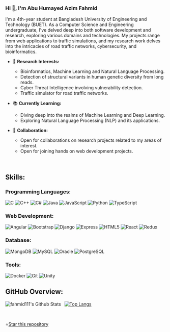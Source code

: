 
<!--![Banner](https://img) -->

<!--<img src="https://komarev.com/ghpvc/?username=fahmid111"> -->

### Hi 👋, I'm Abu Humayed Azim Fahmid

I'm a 4th-year student at Bangladesh University of Engineering and Technology (BUET). As a Computer Science and Engineering undergraduate, I've delved deep into both software development and research, exploring various domains and technologies. My projects range from web applications to traffic simulations, and my research work delves into the intricacies of road traffic networks, cybersecurity, and bioinformatics.

- 🔭 **Research Interests:**

  - Bioinformatics, Machine Learning and Natural Language Processing.
  - Detection of structural variants in human genetic diversity from long reads.
  - Cyber Threat Intelligence involving vulnerability detection.
  - Traffic simulator for road traffic networks.

- 📚 **Currently Learning:**

  - Diving deep into the realms of Machine Learning and Deep Learning.
  - Exploring Natural Language Processing (NLP) and its applications.

- 👯 **Collaboration:**

  - Open for collaborations on research projects related to my areas of interest.
  - Open for joining hands on web development projects.


<!--## Connect with me:

[<img align="left" alt="fahmid111" width="22px" src="https://raw.githubusercontent.com/iconic/open-iconic/master/svg/globe.svg" />][website]
[<img align="left" alt="fahmid111 | LinkedIn" width="22px" src="https://cdn.jsdelivr.net/npm/simple-icons@v3/icons/linkedin.svg" />][linkedin] 
[<img align="left" alt="fahmid111 | Facebook" width="22px" src="https://cdn.jsdelivr.net/npm/simple-icons@v3/icons/facebook.svg" />][facebook]
[<img align="left" alt="fahmid111 | Instagram" width="22px" src="https://cdn.jsdelivr.net/npm/simple-icons@v3/icons/instagram.svg" />][instagram]
-->
<br /> 

## Skills:

### Programming Languages:
![C](https://img.shields.io/badge/-C-000000?style=flat&logo=c)
![C++](https://img.shields.io/badge/-C++-000000?style=flat&logo=c%2B%2B)
![C#](https://img.shields.io/badge/-C%23-000000?style=flat&logo=c-sharp)
![Java](https://img.shields.io/badge/-Java-000000?style=flat&logo=java)
![JavaScript](https://img.shields.io/badge/-JavaScript-000000?style=flat&logo=javascript)
![Python](https://img.shields.io/badge/-Python-000000?style=flat&logo=python)
![TypeScript](https://img.shields.io/badge/-TypeScript-000000?style=flat&logo=typescript)

### Web Development:
![Angular](https://img.shields.io/badge/-Angular-000000?style=flat&logo=angular)
![Bootstrap](https://img.shields.io/badge/-Bootstrap-000000?style=flat&logo=bootstrap)
![Django](https://img.shields.io/badge/-Django-000000?style=flat&logo=django)
![Express](https://img.shields.io/badge/-Express-000000?style=flat&logo=express)
![HTML5](https://img.shields.io/badge/-HTML5-000000?style=flat&logo=html5)
![React](https://img.shields.io/badge/-React-000000?style=flat&logo=react)
![Redux](https://img.shields.io/badge/-Redux-000000?style=flat&logo=redux)

### Database:
![MongoDB](https://img.shields.io/badge/-MongoDB-000000?style=flat&logo=mongodb)
![MySQL](https://img.shields.io/badge/-MySQL-000000?style=flat&logo=mysql)
![Oracle](https://img.shields.io/badge/-Oracle-000000?style=flat&logo=oracle)
![PostgreSQL](https://img.shields.io/badge/-PostgreSQL-000000?style=flat&logo=postgresql)

### Tools:
![Docker](https://img.shields.io/badge/-Docker-000000?style=flat&logo=docker)
![Git](https://img.shields.io/badge/-Git-000000?style=flat&logo=git)
![Unity](https://img.shields.io/badge/-Unity-000000?style=flat&logo=unity)


## GitHub Overview:

<img align="left" alt="fahmid111's Github Stats" src="[https://github-readme-stats.vercel.app/api?username=fahmid111&show_icons=true](https://github-readme-stats.vercel.app/api?username=YourGitHubUsername&show_icons=true&theme=radical)" />   &nbsp;
[![Top Langs](https://github-readme-stats.vercel.app/api/top-langs/?username=YourGitHubUsername&layout=compact&theme=radical)](https://github.com/anuraghazra/github-readme-stats)

<br />

⭐<a class="github-button" href="https://github.com/fahmid111/fahmid111" data-color-scheme="no-preference: dark; light: dark; dark: dark;" data-icon="octicon-star" data-size="large" data-show-count="true" aria-label="Star fahmid111/fahmid111 on GitHub">Star this repository</a>

<!--[website]: https://my_personal_website_link
[instagram]: https://instagram.com/my_instagram_handle
[facebook]: https://www.facebook.com/my_facebook_profile
[codeforces]:https://codeforces.com/profile/fahmid111
[linkedin]:https://www.linkedin.com/in/my_linkedin_profile
-->

